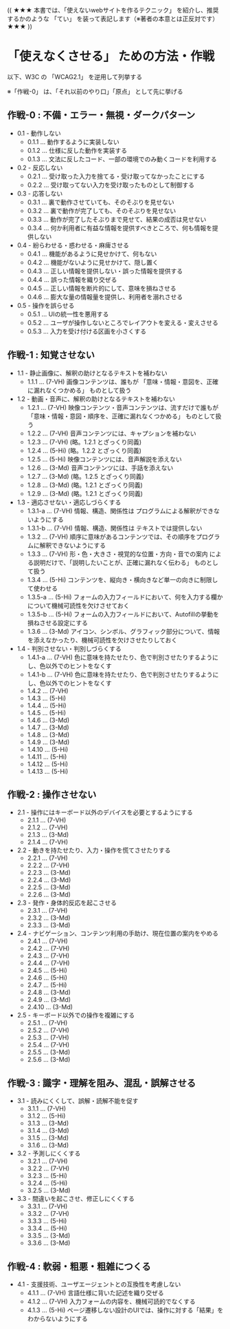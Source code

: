 (( ★★★ 本書では、「使えないwebサイトを作るテクニック」 を紹介し、推奨するかのような 「てい」 を装って表記します（※著者の本意とは正反対です） ★★★ ))

# 「使えなくさせる」 ための方法・作戦

以下、W3C の 「WCAG2.1」 を逆用して列挙する

※「作戦-0」 は、「それ以前のやり口」「原点」 として先に挙げる

## 作戦-0 : 不備・エラー・無視・ダークパターン

* 0.1 - 動作しない
  * 0.1.1 ... 動作するように実装しない
  * 0.1.2 ... 仕様に反した動作を実装する
  * 0.1.3 ... 文法に反したコード、一部の環境でのみ動くコードを利用する
* 0.2 - 反応しない
  * 0.2.1 ... 受け取った入力を捨てる・受け取ってなかったことにする
  * 0.2.2 ... 受け取ってない入力を受け取ったものとして制御する
* 0.3 - 応答しない
  * 0.3.1 ... 裏で動作させていても、そのそぶりを見せない
  * 0.3.2 ... 裏で動作が完了しても、そのそぶりを見せない
  * 0.3.3 ... 動作が完了したそぶりまで見せて、結果の成否は見せない
  * 0.3.4 ... 何か利用者に有益な情報を提供すべきところで、何も情報を提供しない
* 0.4 - 紛らわせる・惑わせる・麻痺させる
  * 0.4.1 ... 機能があるように見せかけて、何もない
  * 0.4.2 ... 機能がないように見せかけて、隠し置く
  * 0.4.3 ... 正しい情報を提供しない・誤った情報を提供する
  * 0.4.4 ... 誤った情報を織り交ぜる
  * 0.4.5 ... 正しい情報を断片的にして、意味を損ねさせる
  * 0.4.6 ... 膨大な量の情報量を提供し、利用者を溺れさせる
* 0.5 - 操作を誤らせる
  * 0.5.1 ... UIの統一性を悪用する
  * 0.5.2 ... ユーザが操作しないところでレイアウトを変える・変えさせる
  * 0.5.3 ... 入力を受け付ける区画を小さくする

## 作戦-1 : 知覚させない

* 1.1 - 静止画像に、解釈の助けとなるテキストを補わない
  * 1.1.1 ... (7-VH) 画像コンテンツは、誰もが 「意味・情報・意図を、正確に漏れなくつかめる」 ものとして扱う
* 1.2 - 動画・音声に、解釈の助けとなるテキストを補わない
  * 1.2.1 ... (7-VH) 映像コンテンツ・音声コンテンツは、流すだけで誰もが 「意味・情報・意図・順序を、正確に漏れなくつかめる」 ものとして扱う
  * 1.2.2 ... (7-VH) 音声コンテンツには、キャプションを補わない
  * 1.2.3 ... (7-VH) (略。1.2.1 とざっくり同義)
  * 1.2.4 ... (5-Hi) (略。1.2.2 とざっくり同義)
  * 1.2.5 ... (5-Hi) 映像コンテンツには、音声解説を添えない
  * 1.2.6 ... (3-Md) 音声コンテンツには、手話を添えない
  * 1.2.7 ... (3-Md) (略。1.2.5 とざっくり同義)
  * 1.2.8 ... (3-Md) (略。1.2.1 とざっくり同義)
  * 1.2.9 ... (3-Md) (略。1.2.1 とざっくり同義)
* 1.3 - 適応させない・適応しづらくする
  * 1.3.1-a ... (7-VH) 情報、構造、関係性は プログラムによる解釈ができないようにする
  * 1.3.1-b ... (7-VH) 情報、構造、関係性は テキストでは提供しない
  * 1.3.2 ... (7-VH) 順序に意味があるコンテンツでは、その順序をプログラムに解釈できないようにする
  * 1.3.3 ... (7-VH) 形・色・大きさ・視覚的な位置・方向・音での案内 による説明だけで、「説明したいことが、正確に漏れなく伝わる」 ものとして扱う
  * 1.3.4 ... (5-Hi) コンテンツを、縦向き・横向きなど単一の向きに制限して使わせる
  * 1.3.5-a ... (5-Hi) フォームの入力フィールドにおいて、何を入力する欄かについて機械可読性を欠けさせておく
  * 1.3.5-b ... (5-Hi) フォームの入力フィールドにおいて、Autofillの挙動を損ねさせる設定にする
  * 1.3.6 ... (3-Md) アイコン、シンボル、グラフィック部分について、情報を添えなかったり、機械可読性を欠けさせたりしておく
* 1.4 - 判別させない・判別しづらくする
  * 1.4.1-a ... (7-VH) 色に意味を持たせたり、色で判別させたりするようにし、色以外でのヒントをなくす
  * 1.4.1-b ... (7-VH) 色に意味を持たせたり、色で判別させたりするようにし、色以外でのヒントをなくす
  * 1.4.2 ... (7-VH) 
  * 1.4.3 ... (5-Hi) 
  * 1.4.4 ... (5-Hi) 
  * 1.4.5 ... (5-Hi) 
  * 1.4.6 ... (3-Md) 
  * 1.4.7 ... (3-Md) 
  * 1.4.8 ... (3-Md) 
  * 1.4.9 ... (3-Md) 
  * 1.4.10 ... (5-Hi) 
  * 1.4.11 ... (5-Hi) 
  * 1.4.12 ... (5-Hi)
  * 1.4.13 ... (5-Hi) 

## 作戦-2 : 操作させない

* 2.1 - 操作にはキーボード以外のデバイスを必要とするようにする
  * 2.1.1 ... (7-VH) 
  * 2.1.2 ... (7-VH) 
  * 2.1.3 ... (3-Md) 
  * 2.1.4 ... (7-VH) 
* 2.2 - 動きを持たせたり、入力・操作を慌てさせたりする
  * 2.2.1 ... (7-VH) 
  * 2.2.2 ... (7-VH) 
  * 2.2.3 ... (3-Md) 
  * 2.2.4 ... (3-Md) 
  * 2.2.5 ... (3-Md) 
  * 2.2.6 ... (3-Md) 
* 2.3 - 発作・身体的反応を起こさせる
  * 2.3.1 ... (7-VH) 
  * 2.3.2 ... (3-Md) 
  * 2.3.3 ... (3-Md) 
* 2.4 - ナビゲーション、コンテンツ利用の手助け、現在位置の案内をやめる
  * 2.4.1 ... (7-VH) 
  * 2.4.2 ... (7-VH) 
  * 2.4.3 ... (7-VH) 
  * 2.4.4 ... (7-VH) 
  * 2.4.5 ... (5-Hi) 
  * 2.4.6 ... (5-Hi) 
  * 2.4.7 ... (5-Hi) 
  * 2.4.8 ... (3-Md) 
  * 2.4.9 ... (3-Md) 
  * 2.4.10 ... (3-Md) 
* 2.5 - キーボード以外での操作を複雑にする
  * 2.5.1 ... (7-VH) 
  * 2.5.2 ... (7-VH) 
  * 2.5.3 ... (7-VH) 
  * 2.5.4 ... (7-VH) 
  * 2.5.5 ... (3-Md) 
  * 2.5.6 ... (3-Md) 

## 作戦-3 : 識字・理解を阻み、混乱・誤解させる

* 3.1 - 読みにくくして、誤解・読解不能を促す
  * 3.1.1 ... (7-VH) 
  * 3.1.2 ... (5-Hi) 
  * 3.1.3 ... (3-Md) 
  * 3.1.4 ... (3-Md) 
  * 3.1.5 ... (3-Md) 
  * 3.1.6 ... (3-Md) 
* 3.2 - 予測しにくくする
  * 3.2.1 ... (7-VH) 
  * 3.2.2 ... (7-VH) 
  * 3.2.3 ... (5-Hi) 
  * 3.2.4 ... (5-Hi) 
  * 3.2.5 ... (3-Md) 
* 3.3 - 間違いを起こさせ、修正しにくくする
  * 3.3.1 ... (7-VH) 
  * 3.3.2 ... (7-VH) 
  * 3.3.3 ... (5-Hi) 
  * 3.3.4 ... (5-Hi) 
  * 3.3.5 ... (3-Md) 
  * 3.3.6 ... (3-Md) 

## 作戦-4 : 軟弱・粗悪・粗雑につくる

* 4.1 - 支援技術、ユーザエージェントとの互換性を考慮しない
  * 4.1.1 ... (7-VH) 言語仕様に背いた記述を織り交ぜる
  * 4.1.2 ... (7-VH) 入力フォームの内容を、機械可読的でなくする
  * 4.1.3 ... (5-Hi) ページ遷移しない設計のUIでは、操作に対する「結果」をわからないようにする

